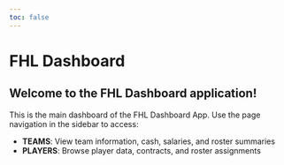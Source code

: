 ```yaml
---
toc: false
---
```


# FHL Dashboard
## Welcome to the FHL Dashboard application!

This is the main dashboard of the FHL Dashboard App.
Use the page navigation in the sidebar to access:

* **TEAMS**: View team information, cash, salaries, and roster summaries
* **PLAYERS**: Browse player data, contracts, and roster assignments
